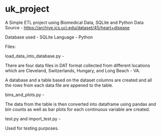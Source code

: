 # uk_project
A Simple ETL project using Biomedical Data, SQLite and Python
Data Source - https://archive.ics.uci.edu/dataset/45/heart+disease

Database used - SQLite
Language - Python

Files:

load_data_into_database.py -

There are four data files in DAT format collected from different locations which are Cleveland, Switzerlands, Hungary, and Long Beach - VA.

A database and a table based on the dataset columns are created and all the rows from each data file are appened to the table.

bins_and_plots.py -

The data from the table is then converted into dataframe using pandas and bin counts as well as bar plots for each continuous variable are created.

test.py and import_test.py -

Used for testing purposes.
